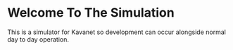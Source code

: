 # Welcome To The Simulation

This is a simulator for Kavanet so development can occur alongside normal day to day operation.